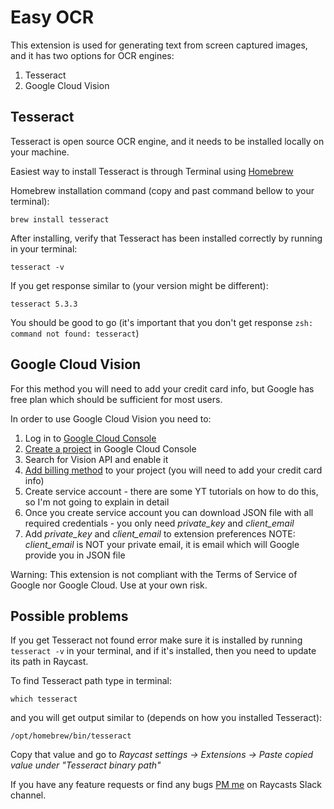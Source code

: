 # Easy OCR

This extension is used for generating text from screen captured images, and it has two options for OCR engines:
1. Tesseract
2. Google Cloud Vision

## Tesseract
Tesseract is open source OCR engine, and it needs to be installed locally on your machine.

Easiest way to install Tesseract is through Terminal using [Homebrew](https://brew.sh/)

Homebrew installation command (copy and past command bellow to your terminal):

`brew install tesseract`

After installing, verify that Tesseract has been installed correctly by running in your terminal:

`tesseract -v`

If you get response similar to (your version might be different):

`tesseract 5.3.3`

You should be good to go (it's important that you don't get response `zsh: command not found: tesseract`)

## Google Cloud Vision
For this method you will need to add your credit card info, but Google has free plan which should be sufficient for most users.

In order to use Google Cloud Vision you need to:
1. Log in to [Google Cloud Console](https://console.cloud.google.com/)
2. [Create a project](https://developers.google.com/workspace/guides/create-project) in Google Cloud Console
3. Search for Vision API and enable it
4. [Add billing method](https://support.google.com/googleapi/answer/6158867?hl=en) to your project (you will need to add your credit card info) 
5. Create service account - there are some YT tutorials on how to do this, so I'm not going to explain in detail
6. Once you create service account you can download JSON file with all required credentials - you only need *private_key* and *client_email* 
7. Add *private_key* and *client_email* to extension preferences
NOTE: *client_email* is NOT your private email, it is email which will Google provide you in JSON file

Warning: This extension is not compliant with the Terms of Service of Google nor Google Cloud. Use at your own risk.

## Possible problems
If you get Tesseract not found error make sure it is installed by running `tesseract -v` in your terminal, and if it's installed, then you need to update its path in Raycast.

To find Tesseract path type in terminal:

`which tesseract`

and you will get output similar to (depends on how you installed Tesseract):

`/opt/homebrew/bin/tesseract`

Copy that value and go to *Raycast settings -> Extensions -> Paste copied value under "Tesseract binary path"*

If you have any feature requests or find any bugs [PM me](https://raycastcommunity.slack.com/app_redirect?channel=@U061RQMECP9) on Raycasts Slack channel.